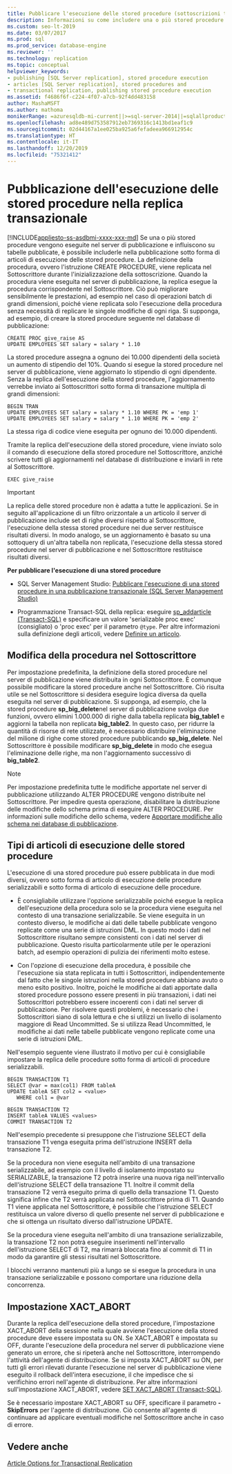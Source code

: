 ```yaml
---
title: Pubblicare l'esecuzione delle stored procedure (sottoscrizioni transazionali)
description: Informazioni su come includere una o più stored procedure che vengono eseguite nel server di pubblicazione e influiscono su tabelle pubblicate nella pubblicazione transazionale sotto forma di articoli di esecuzione delle stored procedure.
ms.custom: seo-lt-2019
ms.date: 03/07/2017
ms.prod: sql
ms.prod_service: database-engine
ms.reviewer: ''
ms.technology: replication
ms.topic: conceptual
helpviewer_keywords:
- publishing [SQL Server replication], stored procedure execution
- articles [SQL Server replication], stored procedures and
- transactional replication, publishing stored procedure execution
ms.assetid: f4686f6f-c224-4f07-a7cb-92f4dd483158
author: MashaMSFT
ms.author: mathoma
monikerRange: =azuresqldb-mi-current||>=sql-server-2014||=sqlallproducts-allversions
ms.openlocfilehash: ad8e489d753587912eb7369316c1413bd1eaf1c9
ms.sourcegitcommit: 02d44167a1ee025ba925a6fefadeea966912954c
ms.translationtype: HT
ms.contentlocale: it-IT
ms.lasthandoff: 12/20/2019
ms.locfileid: "75321412"
---
```

# <a name="publishing-stored-procedure-execution-in-transactional-replication"></a>Pubblicazione dell'esecuzione delle stored procedure nella replica transazionale
[!INCLUDE[appliesto-ss-asdbmi-xxxx-xxx-md](../../../includes/appliesto-ss-asdbmi-xxxx-xxx-md.md)]
  Se una o più stored procedure vengono eseguite nel server di pubblicazione e influiscono su tabelle pubblicate, è possibile includerle nella pubblicazione sotto forma di articoli di esecuzione delle stored procedure. La definizione della procedura, ovvero l'istruzione CREATE PROCEDURE, viene replicata nel Sottoscrittore durante l'inizializzazione della sottoscrizione. Quando la procedura viene eseguita nel server di pubblicazione, la replica esegue la procedura corrispondente nel Sottoscrittore. Ciò può migliorare sensibilmente le prestazioni, ad esempio nel caso di operazioni batch di grandi dimensioni, poiché viene replicata solo l'esecuzione della procedura senza necessità di replicare le singole modifiche di ogni riga. Si supponga, ad esempio, di creare la stored procedure seguente nel database di pubblicazione:  
  
```  
CREATE PROC give_raise AS  
UPDATE EMPLOYEES SET salary = salary * 1.10  
```  
  
 La stored procedure assegna a ognuno dei 10.000 dipendenti della società un aumento di stipendio del 10%. Quando si esegue la stored procedure nel server di pubblicazione, viene aggiornato lo stipendio di ogni dipendente. Senza la replica dell'esecuzione della stored procedure, l'aggiornamento verrebbe inviato ai Sottoscrittori sotto forma di transazione multipla di grandi dimensioni:  
  
```  
BEGIN TRAN  
UPDATE EMPLOYEES SET salary = salary * 1.10 WHERE PK = 'emp 1'  
UPDATE EMPLOYEES SET salary = salary * 1.10 WHERE PK = 'emp 2'  
```  
  
 La stessa riga di codice viene eseguita per ognuno dei 10.000 dipendenti.  
  
 Tramite la replica dell'esecuzione della stored procedure, viene inviato solo il comando di esecuzione della stored procedure nel Sottoscrittore, anziché scrivere tutti gli aggiornamenti nel database di distribuzione e inviarli in rete al Sottoscrittore.  
  
```  
EXEC give_raise  
```  
  
> [!IMPORTANT]  
>  La replica delle stored procedure non è adatta a tutte le applicazioni. Se in seguito all'applicazione di un filtro orizzontale a un articolo il server di pubblicazione include set di righe diversi rispetto al Sottoscrittore, l'esecuzione della stessa stored procedure nei due server restituisce risultati diversi. In modo analogo, se un aggiornamento è basato su una sottoquery di un'altra tabella non replicata, l'esecuzione della stessa stored procedure nel server di pubblicazione e nel Sottoscrittore restituisce risultati diversi.  
  
 **Per pubblicare l'esecuzione di una stored procedure**  
  
-   SQL Server Management Studio: [Pubblicare l'esecuzione di una stored procedure in una pubblicazione transazionale &#40;SQL Server Management Studio&#41;](../../../relational-databases/replication/publish/publish-execution-of-stored-procedure-in-transactional-publication.md)  
  
-   Programmazione Transact-SQL della replica: eseguire [sp_addarticle &#40;Transact-SQL&#41;](../../../relational-databases/system-stored-procedures/sp-addarticle-transact-sql.md) e specificare un valore 'serializable proc exec' (consigliato) o 'proc exec' per il parametro `@type`. Per altre informazioni sulla definizione degli articoli, vedere [Definire un articolo](../../../relational-databases/replication/publish/define-an-article.md).  
  
## <a name="modifying-the-procedure-at-the-subscriber"></a>Modifica della procedura nel Sottoscrittore  
 Per impostazione predefinita, la definizione della stored procedure nel server di pubblicazione viene distribuita in ogni Sottoscrittore. È comunque possibile modificare la stored procedure anche nel Sottoscrittore. Ciò risulta utile se nel Sottoscrittore si desidera eseguire logica diversa da quella eseguita nel server di pubblicazione. Si supponga, ad esempio, che la stored procedure **sp_big_delete**nel server di pubblicazione svolga due funzioni, ovvero elimini 1.000.000 di righe dalla tabella replicata **big_table1** e aggiorni la tabella non replicata **big_table2**. In questo caso, per ridurre la quantità di risorse di rete utilizzate, è necessario distribuire l'eliminazione del milione di righe come stored procedure pubblicando **sp_big_delete**. Nel Sottoscrittore è possibile modificare **sp_big_delete** in modo che esegua l'eliminazione delle righe, ma non l'aggiornamento successivo di **big_table2**.  
  
> [!NOTE]  
>  Per impostazione predefinita tutte le modifiche apportate nel server di pubblicazione utilizzando ALTER PROCEDURE vengono distribuite nel Sottoscrittore. Per impedire questa operazione, disabilitare la distribuzione delle modifiche dello schema prima di eseguire ALTER PROCEDURE. Per informazioni sulle modifiche dello schema, vedere [Apportare modifiche allo schema nei database di pubblicazione](../../../relational-databases/replication/publish/make-schema-changes-on-publication-databases.md).  
  
## <a name="types-of-stored-procedure-execution-articles"></a>Tipi di articoli di esecuzione delle stored procedure  
 L'esecuzione di una stored procedure può essere pubblicata in due modi diversi, ovvero sotto forma di articolo di esecuzione delle procedure serializzabili e sotto forma di articolo di esecuzione delle procedure.  
  
-   È consigliabile utilizzare l'opzione serializzabile poiché esegue la replica dell'esecuzione della procedura solo se la procedura viene eseguita nel contesto di una transazione serializzabile. Se viene eseguita in un contesto diverso, le modifiche ai dati delle tabelle pubblicate vengono replicate come una serie di istruzioni DML. In questo modo i dati nel Sottoscrittore risultano sempre consistenti con i dati nel server di pubblicazione. Questo risulta particolarmente utile per le operazioni batch, ad esempio operazioni di pulizia dei riferimenti molto estese.  
  
-   Con l'opzione di esecuzione della procedura, è possibile che l'esecuzione sia stata replicata in tutti i Sottoscrittori, indipendentemente dal fatto che le singole istruzioni nella stored procedure abbiano avuto o meno esito positivo. Inoltre, poiché le modifiche ai dati apportate dalla stored procedure possono essere presenti in più transazioni, i dati nei Sottoscrittori potrebbero essere incoerenti con i dati nel server di pubblicazione. Per risolvere questi problemi, è necessario che i Sottoscrittori siano di sola lettura e che si utilizzi un livello di isolamento maggiore di Read Uncommitted. Se si utilizza Read Uncommitted, le modifiche ai dati nelle tabelle pubblicate vengono replicate come una serie di istruzioni DML.  
  
 Nell'esempio seguente viene illustrato il motivo per cui è consigliabile impostare la replica delle procedure sotto forma di articoli di procedure serializzabili.  
  
```  
BEGIN TRANSACTION T1  
SELECT @var = max(col1) FROM tableA  
UPDATE tableA SET col2 = <value>   
   WHERE col1 = @var   
  
BEGIN TRANSACTION T2  
INSERT tableA VALUES <values>  
COMMIT TRANSACTION T2  
```  
  
 Nell'esempio precedente si presuppone che l'istruzione SELECT della transazione T1 venga eseguita prima dell'istruzione INSERT della transazione T2.  
  
 Se la procedura non viene eseguita nell'ambito di una transazione serializzabile, ad esempio con il livello di isolamento impostato su SERIALIZABLE, la transazione T2 potrà inserire una nuova riga nell'intervallo dell'istruzione SELECT della transazione T1. Inoltre il commit della transazione T2 verrà eseguito prima di quello della transazione T1. Questo significa infine che T2 verrà applicata nel Sottoscrittore prima di T1. Quando T1 viene applicata nel Sottoscrittore, è possibile che l'istruzione SELECT restituisca un valore diverso di quello presente nel server di pubblicazione e che si ottenga un risultato diverso dall'istruzione UPDATE.  
  
 Se la procedura viene eseguita nell'ambito di una transazione serializzabile, la transazione T2 non potrà eseguire inserimenti nell'intervallo dell'istruzione SELECT di T2, ma rimarrà bloccata fino al commit di T1 in modo da garantire gli stessi risultati nel Sottoscrittore.  
  
 I blocchi verranno mantenuti più a lungo se si esegue la procedura in una transazione serializzabile e possono comportare una riduzione della concorrenza.  
  
## <a name="the-xact_abort-setting"></a>Impostazione XACT_ABORT  
 Durante la replica dell'esecuzione della stored procedure, l'impostazione XACT_ABORT della sessione nella quale avviene l'esecuzione della stored procedure deve essere impostata su ON. Se XACT_ABORT è impostata su OFF, durante l'esecuzione della procedura nel server di pubblicazione viene generato un errore, che si ripeterà anche nel Sottoscrittore, interrompendo l'attività dell'agente di distribuzione. Se si imposta XACT_ABORT su ON, per tutti gli errori rilevati durante l'esecuzione nel server di pubblicazione viene eseguito il rollback dell'intera esecuzione, il che impedisce che si verifichino errori nell'agente di distribuzione. Per altre informazioni sull'impostazione XACT_ABORT, vedere [SET XACT_ABORT &#40;Transact-SQL&#41;](../../../t-sql/statements/set-xact-abort-transact-sql.md).  
  
 Se è necessario impostare XACT_ABORT su OFF, specificare il parametro **-SkipErrors** per l'agente di distribuzione. Ciò consente all'agente di continuare ad applicare eventuali modifiche nel Sottoscrittore anche in caso di errore.  
  
## <a name="see-also"></a>Vedere anche  
 [Article Options for Transactional Replication](../../../relational-databases/replication/transactional/article-options-for-transactional-replication.md)  
  
  

